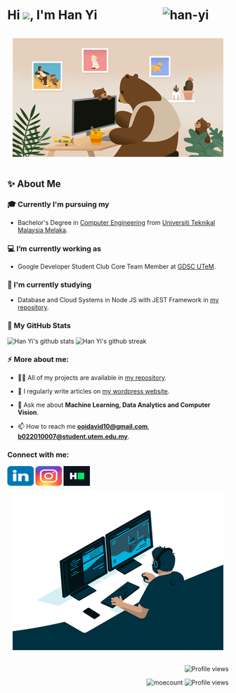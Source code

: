 <h1> Hi <img src="https://github.com/David00i/profile-icon/blob/master/Hi.gif" width="29">, I'm Han Yi <img align="right" width="150" alt="han-yi" src="https://count.getloli.com/get/@:hanyi00i?theme=rule34"> </h1></br>

<div align="center">
  <img src="https://github.com/hanyi00i/profile-icon/blob/master/bear.gif" />
</div></br>

<h2 align='left'> ✨ About Me </h2>

<h3 align='left'> 🎓 Currently I'm pursuing my </h3>
<p align="left">
  
* Bachelor's Degree in [Computer Engineering](https://portalfkekk.utem.edu.my/web/index.php/prospective-students/programme-offered/benr/) from [Universiti Teknikal Malaysia Melaka](https://www.utem.edu.my/).
</p>

<h3 align='left'> 💻 I’m currently working as </h2>
<p align="left">

* Google Developer Student Club Core Team Member at [GDSC UTeM](https://gdsc.community.dev/technical-university-of-malaysia-malacca/).
</p>

<h3 align='left'> 🌱 I'm currently studying  </h2>
<p align="left">

* Database and Cloud Systems in Node JS with JEST Framework in [my repository](https://github.com/David00i/jest-mongoDB).
</p>

<h3 align='left'> 🚀 My GitHub Stats  </h2>
<p align="left">

![Han Yi's github stats](https://github-readme-stats-eight-theta.vercel.app/api?username=hanyi00i&show_icons=true&count_private=true&locale=en)
![Han Yi's github streak](http://github-readme-streak-stats.herokuapp.com?user=hanyi00i&date_format=M%20j%5B%2C%20Y%5D&border=2558FF&stroke=0C1BFF&fire=656FDD&ring=52BEDD&currStreakLabel=6B54DD&sideLabels=1321DD)
</p>

<h3 align='left'> ⚡ More about me:  </h2>
<p align="left">

* 👨‍💻 All of my projects are available in [my repository](https://github.com/hanyi00i?tab=repositories).

* 📝 I regularly write articles on [my wordpress website](https://ooihanyi.wordpress.com).

* 💬 Ask me about **Machine Learning, Data Analytics and Computer Vision**.

* 📫 How to reach me **ooidavid10@gmail.com**, **b022010007@student.utem.edu.my**.
</p>

<h3 align="left">Connect with me:</h3>
<p align="left">
<a href="https://www.linkedin.com/in/ooihanyi/" target="blank"><img align="center" src="https://github.com/hanyi00i/profile-icon/blob/master/Linkedin.svg" alt="han-yi" height="45" width="60" /></a> 
<a href="https://www.instagram.com/hanyi00i/" target="blank"><img align="center" src="https://github.com/hanyi00i/profile-icon/blob/master/Instagram.svg" alt="han-yi" height="45" width="60" /></a>
<a href="https://www.hackerrank.com/hanyi00i/" target="blank"><img align="center" src="https://github.com/hanyi00i/profile-icon/blob/master/HackerRank.svg" alt="han-yi" height="45" width="60" /></a>

</p>

<div align="center">
  <img src="https://github.com/hanyi00i/profile-icon/blob/master/person.gif" width="480" height="360"/>
</div></br>

<div align="right">

![Profile views](https://komarev.com/ghpvc/?username=David00i&style=for-the-badge&color=blue&label=PROFILE+VIEWS+FOR+HAN+YI)
  
![moecount](https://count.getloli.com/get/@lowlighter?theme=rule34)
![Profile views](https://komarev.com/ghpvc/?username=hanyi00i&style=for-the-badge&color=blue&label=PROFILE+VIEWS+FOR+HAN+YI)
</div>

<!--
**this** is a ✨ _special_ ✨ repository because its `README.md` (this file) appears on your GitHub profile.


Here are some ideas to get you started:
- 🔭 I’m currently working on ...
- 🌱 I’m currently learning ...
- 👯 I’m looking to collaborate on ...
- 🤔 I’m looking for help with ...
- 💬 Ask me about ...
- 📫 How to reach me: ...
- 😄 Pronouns: ...
- ⚡ Fun fact: ...
-->
